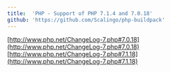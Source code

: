 ```yaml
---
title:	'PHP - Support of PHP 7.1.4 and 7.0.18'
github: 'https://github.com/Scalingo/php-buildpack'
---
```


[http://www.php.net/ChangeLog-7.php#7.0.18](http://www.php.net/ChangeLog-7.php#7.0.18)
[http://www.php.net/ChangeLog-7.php#7.1.18](http://www.php.net/ChangeLog-7.php#7.1.18)
